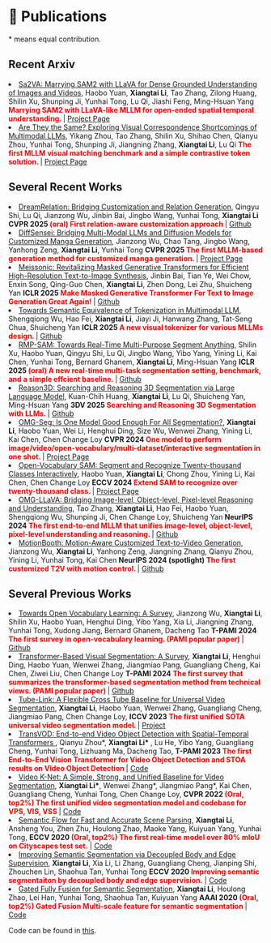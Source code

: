 # 📝 Publications  

\* means equal contribution.


## Recent Arxiv 


<li><a href="https://arxiv.org/abs/2501.04001">Sa2VA: Marrying SAM2 with LLaVA for Dense Grounded Understanding of Images and Videos</a>,  
     Haobo Yuan, <strong>Xiangtai Li</strong>, Tao Zhang, Zilong Huang, Shilin Xu, Shunping Ji, Yunhai Tong, Lu Qi, Jiashi Feng, Ming-Hsuan Yang
      <strong><span style="color:red"> Marrying SAM2 with LLaVA-like MLLM for open-ended spatial temporal understanding. </span> </strong> | <a href="https://lxtgh.github.io/project/sa2va/">Project Page</a> </li>

<li><a href="https://arxiv.org/abs/2501.04670">Are They the Same? Exploring Visual Correspondence Shortcomings of Multimodal LLMs</a>,  
    Yikang Zhou, Tao Zhang, Shilin Xu, Shihao Chen, Qianyu Zhou, Yunhai Tong, Shunping Ji, Jiangning Zhang, <strong>Xiangtai Li</strong>, Lu Qi
      <strong><span style="color:red"> The first MLLM visual matching benchmark and a simple contrastive token solution. </span> </strong> | <a href="https://zhouyiks.github.io/projects/CoLVA/">Project Page</a> </li>


## Several Recent Works

<li><a href="https://arxiv.org/abs/2410.23280">DreamRelation: Bridging Customization and Relation Generation</a>,
    Qingyu Shi, Lu Qi, Jianzong Wu, Jinbin Bai, Jingbo Wang, Yunhai Tong, <strong>Xiangtai Li</strong>
      <strong>CVPR 2025<span style="color:red"> (oral) First relation-aware customization approach </span> </strong> | <a href="https://shi-qingyu.github.io/DreamRelation">Github</a> </li>

<li><a href="https://arxiv.org/abs/2412.07589">DiffSensei: Bridging Multi-Modal LLMs and Diffusion Models for Customized Manga Generation</a>,  
     Jianzong Wu, Chao Tang, Jingbo Wang, Yanhong Zeng, <strong>Xiangtai Li</strong>, Yunhai Tong
      <strong>CVPR 2025 <span style="color:red"> The first MLLM-based generation method for customized manga generation. </span> </strong> | <a href="https://jianzongwu.github.io/projects/diffsensei/">Project Page</a> </li>

<li><a href="https://arxiv.org/abs/2410.08261">Meissonic: Revitalizing Masked Generative Transformers for Efficient High-Resolution Text-to-Image Synthesis</a>,
    Jinbin Bai, Tian Ye, Wei Chow, Enxin Song, Qing-Guo Chen,  <strong>Xiangtai Li</strong>, Zhen Dong, Lei Zhu, Shuicheng Yan
      <strong>ICLR 2025<span style="color:red"> Make Masked Generative Transformer For Text to Image Generation Great Again! </span> </strong> | <a href="https://github.com/viiika/Meissonic">Github</a> </li>

<li><a href="https://arxiv.org/abs/2406.05127">Towards Semantic Equivalence of Tokenization in Multimodal LLM</a>,
    Shengqiong Wu, Hao Fei, <strong>Xiangtai Li</strong>, Jiayi Ji, Hanwang Zhang, Tat-Seng Chua, Shuicheng Yan
      <strong>ICLR 2025<span style="color:red"> A new visual tokenizer for various MLLMs design. </span> </strong> | <a href="https://sqwu.top/SeTok-web/">Github</a> </li>

<li><a href="https://arxiv.org/abs/2401.10228">RMP-SAM: Towards Real-Time Multi-Purpose Segment Anything</a>,
   Shilin Xu, Haobo Yuan, Qingyu Shi, Lu Qi, Jingbo Wang, Yibo Yang, Yining Li, Kai Chen, Yunhai Tong, Bernard Ghanem,  <strong>Xiangtai Li</strong>, Ming-Hsuan Yang
      <strong>ICLR 2025<span style="color:red"> (oral) A new real-time multi-task segmentation setting, benchmark, and a simple effcient baseline. </span> </strong> | <a href="https://github.com/xushilin1/RAP-SAM/">Github</a> </li>

<li><a href="https://arxiv.org/abs/2406.05127">Reason3D: Searching and Reasoning 3D Segmentation via Large Language Model</a>,
    Kuan-Chih Huang, <strong>Xiangtai Li</strong>, Lu Qi, Shuicheng Yan, Ming-Hsuan Yang
      <strong>3DV 2025<span style="color:red"> Searching and Reasoning 3D Segmentation with LLMs. </span> </strong> | <a href="https://github.com/lxtGH/Awesome-Segmentation-With-Transformer">Github</a> </li>

<li><a href="https://arxiv.org/abs/2401.10229">OMG-Seg: Is One Model Good Enough For All Segmentation?</a>,  
     <strong>Xiangtai Li</strong>, Haobo Yuan, Wei Li, Henghui Ding, Size Wu, Wenwei Zhang, Yining Li, Kai Chen, Chen Change Loy
      <strong>CVPR 2024 <span style="color:red"> One model to perform image/video/open-vocabulary/multi-dataset/interactive segmentation in one shot. </span> </strong> | <a href=" https://lxtgh.github.io/project/omg_seg/">Project Page</a> </li>

<li><a href="https://arxiv.org/abs/2401.02955">Open-Vocabulary SAM: Segment and Recognize Twenty-thousand Classes Interactively</a>,  
       Haobo Yuan, <strong>Xiangtai Li</strong>, Chong Zhou, Yining Li, Kai Chen, Chen Change Loy
      <strong>ECCV 2024 <span style="color:red"> Extend SAM to recognize over twenty-thousand class. </span> </strong> | <a href="https://github.com/HarborYuan/ovsam">Project Page</a> </li>

<li><a href="https://arxiv.org/abs/2406.19389">OMG-LLaVA: Bridging Image-level, Object-level, Pixel-level Reasoning and Understanding</a>,  
     Tao Zhang, <strong>Xiangtai Li</strong>, Hao Fei, Haobo Yuan, Shengqiong Wu, Shunping Ji, Chen Change Loy, Shuicheng Yan
      <strong>NeurIPS 2024 <span style="color:red"> The first end-to-end MLLM that unifies image-level, object-level, pixel-level understanding and reasoning. </span> </strong> | <a href="https://github.com/lxtGH/OMG-Seg">Github</a> </li>

<li><a href="https://arxiv.org/abs/2406.17758">MotionBooth: Motion-Aware Customized Text-to-Video Generation</a>,  
     Jianzong Wu, <strong>Xiangtai Li</strong>, Yanhong Zeng, Jiangning Zhang, Qianyu Zhou, Yining Li, Yunhai Tong, Kai Chen
      <strong>NeurIPS 2024 (spotlight)<span style="color:red"> The first customized T2V with motion control. </span> </strong> | <a href="https://github.com/jianzongwu/MotionBooth">Github</a> </li>


## Several Previous Works

<li><a href="https://arxiv.org/abs/2306.15880">Towards Open Vocabulary Learning: A Survey</a>,  
     Jianzong Wu, <strong>Xiangtai Li</strong>, Shilin Xu, Haobo Yuan, Henghui Ding, Yibo Yang, Xia Li, Jiangning Zhang, Yunhai Tong, Xudong Jiang, Bernard Ghanem, Dacheng Tao
      <strong>T-PAMI 2024 <span style="color:red"> The first survey in open-vocabulary learning. (PAMI popular paper) </span> </strong> | <a href="https://github.com/jianzongwu/Awesome-Open-Vocabulary">Github</a> </li>

<li><a href="https://arxiv.org/abs/2304.09854">Transformer-Based Visual Segmentation: A Survey</a>,  
     <strong>Xiangtai Li</strong>, Henghui Ding, Haobo Yuan, Wenwei Zhang, Jiangmiao Pang, Guangliang Cheng, Kai Chen, Ziwei Liu, Chen Change Loy
      <strong>T-PAMI 2024 <span style="color:red"> The first survey that summarizes the transformer-based segmentation method from technical views. (PAMI popular paper) </span> </strong> | <a href="https://github.com/lxtGH/Awesome-Segmentation-With-Transformer">Github</a> </li>

<li><a href="https://arxiv.org/abs/2303.12782">Tube-Link: A Flexible Cross Tube Baseline for Universal Video Segmentation</a>,  
      <strong>Xiangtai Li</strong>, Haobo Yuan, Wenwei Zhang, Guangliang Cheng, Jiangmiao Pang, Chen Change Loy,
      <strong>ICCV 2023 <span style="color:red"> The first unified SOTA universal video segmentation model. </span> </strong> | <a href="https://github.com/lxtGH/Tube-Link">Project</a> </li>

<li><a href="https://arxiv.org/abs/2201.05047"> TransVOD: End-to-end Video Object Detection with Spatial-Temporal Transformers </a>,  
    Qianyu Zhou*,  <strong> Xiangtai Li* </strong>, Lu He, Yibo Yang, Guangliang Cheng, Yunhai Tong, Lizhuang Ma, Dacheng Tao,
      <strong>T-PAMI 2023 <span style="color:red"> The first End-to-End Vision Transformer for Video Object Detection and STOA results on Video Object Detection </span> </strong> | <a href="https://github.com/SJTU-LuHe/TransVOD">Code</a> </li>

<li><a href="https://arxiv.org/abs/2204.04656">Video K-Net: A Simple, Strong, and Unified Baseline for Video Segmentation</a>,  
      <strong>Xiangtai Li*</strong>, Wenwei Zhang*, Jiangmiao Pang*, Kai Chen, Guangliang Cheng, Yunhai Tong, Chen Change Loy,
      <strong>CVPR 2022 <span style="color:red">(Oral, top2%) The first unified video segmentation model and codebase for VPS, VIS, VSS</span> </strong> | <a href="https://github.com/lxtGH/Video-K-Net">Code</a> </li>

<li><a href="https://arxiv.org/abs/2002.10120">Semantic Flow for Fast and Accurate Scene Parsing</a>,  
      <strong>Xiangtai Li</strong>, Ansheng You, Zhen Zhu, Houlong Zhao, Maoke Yang, Kuiyuan Yang, Yunhai Tong,
      <strong>ECCV 2020 <span style="color:red">(Oral, top2%) The first real-time model over 80% mIoU on Cityscapes test set.</span></strong> | <a href="https://github.com/lxtGH/SFSegNets">Code</a> </li>

<li><a href="https://arxiv.org/abs/2007.10035">Improving Semantic Segmentation via Decoupled Body and Edge Supervision</a>,  
     <strong>Xiangtai Li</strong>, Xia Li, Li Zhang, Guangliang Cheng, Jianping Shi, Zhouchen Lin, Shaohua Tan, Yunhai Tong
      <strong>ECCV 2020 <span style="color:red"> Improving semantic segmentaiton by decoupled body and edge supervision.</span></strong> | <a href="https://github.com/lxtGH/DecoupleSegNets">Code</a> </li>

<li><a href="https://arxiv.org/abs/1904.01803">Gated Fully Fusion for Semantic Segmentation</a>,  
     <strong>Xiangtai Li</strong>, Houlong Zhao, Lei Han, Yunhai Tong, Shaohua Tan, Kuiyuan Yang
      <strong>AAAI 2020 <span style="color:red"> (Oral, top2%) Gated Fusion Multi-scale feature for semantic segmentation </span></strong> | <a href="https://github.com/lxtGH/DecoupleSegNets">Code</a> </li>

Code can be found in [this](https://github.com/lxtGH).